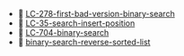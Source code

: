 * 📄 [LC-278-first-bad-version-binary-search](LC-278-first-bad-version-binary-search.md)
* 📄 [LC-35-search-insert-position](LC-35-search-insert-position.md)
* 📄 [LC-704-binary-search](LC-704-binary-search.md)
* 📄 [binary-search-reverse-sorted-list](binary-search-reverse-sorted-list.md)
